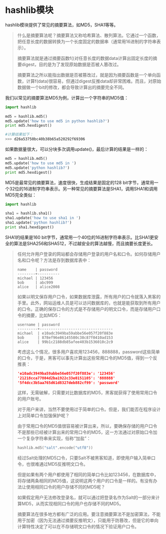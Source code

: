 # hashlib模块

hashlib模块提供了常见的摘要算法，如MD5，SHA1等等。

> 什么是摘要算法呢？摘要算法又称哈希算法、散列算法。它通过一个函数，把任意长度的数据转换为一个长度固定的数据串（通常用16进制的字符串表示）。
>
> 摘要算法就是通过摘要函数f()对任意长度的数据data计算出固定长度的摘要digest，目的是为了发现原始数据是否被人篡改过。
>
> 摘要算法之所以能指出数据是否被篡改过，就是因为摘要函数是一个单向函数，计算f(data)很容易，但通过digest反推data却非常困难。而且，对原始数据做一个bit的修改，都会导致计算出的摘要完全不同。

我们以常见的摘要算法MD5为例，计算出一个字符串的MD5值：

```python
import hashlib
 
md5 = hashlib.md5()
md5.update('how to use md5 in python hashlib?')
print md5.hexdigest()

#计算结果如下：
>>> d26a53750bc40b38b65a520292f69306
```

如果数据量很大，可以分块多次调用update()，最后计算的结果是一样的： 

```python
md5 = hashlib.md5()
md5.update('how to use md5 in ')
md5.update('python hashlib?')
print md5.hexdigest()
```

MD5是最常见的摘要算法，速度很快，生成结果是固定的128 bit字节，通常用一个32位的16进制字符串表示。另一种常见的摘要算法是SHA1，调用SHA1和调用MD5完全类似： 

```python
import hashlib
 
sha1 = hashlib.sha1()
sha1.update('how to use sha1 in ')
sha1.update('python hashlib?')
print sha1.hexdigest()
```

SHA1的结果是160 bit字节，通常用一个40位的16进制字符串表示。比SHA1更安全的算法是SHA256和SHA512，不过越安全的算法越慢，而且摘要长度更长。 



> 任何允许用户登录的网站都会存储用户登录的用户名和口令。如何存储用户名和口令呢？方法是存到数据库表中：
>
> ```mysql
> name    | password
> --------+----------
> michael | 123456
> bob     | abc999
> alice   | alice2008
> ```
>
> 如果以明文保存用户口令，如果数据库泄露，所有用户的口令就落入黑客的手里。此外，网站运维人员是可以访问数据库的，也就是能获取到所有用户的口令。正确的保存口令的方式是不存储用户的明文口令，而是存储用户口令的摘要，比如MD5：
>
> ```mysql
> username | password
> ---------+---------------------------------
> michael  | e10adc3949ba59abbe56e057f20f883e
> bob      | 878ef96e86145580c38c87f0410ad153
> alice    | 99b1c2188db85afee403b1536010c2c9
> ```
>
> 考虑这么个情况，很多用户喜欢用123456，888888，password这些简单的口令，于是，黑客可以事先计算出这些常用口令的MD5值，得到一个反推表：
>
> ```json
> 'e10adc3949ba59abbe56e057f20f883e': '123456'
> '21218cca77804d2ba1922c33e0151105': '888888'
> '5f4dcc3b5aa765d61d8327deb882cf99': 'password'
> ```
>
> 这样，无需破解，只需要对比数据库的MD5，黑客就获得了使用常用口令的用户账号。
>
> 对于用户来讲，当然不要使用过于简单的口令。但是，我们能否在程序设计上对简单口令加强保护呢？
>
> 由于常用口令的MD5值很容易被计算出来，所以，要确保存储的用户口令不是那些已经被计算出来的常用口令的MD5，这一方法通过对原始口令加一个复杂字符串来实现，俗称“加盐”：
>
> ```python
> hashlib.md5("salt".encode("utf8"))
> ```
>
> 经过Salt处理的MD5口令，只要Salt不被黑客知道，即使用户输入简单口令，也很难通过MD5反推明文口令。
>
> 但是如果有两个用户都使用了相同的简单口令比如123456，在数据库中，将存储两条相同的MD5值，这说明这两个用户的口令是一样的。有没有办法让使用相同口令的用户存储不同的MD5呢？
>
> 如果假定用户无法修改登录名，就可以通过把登录名作为Salt的一部分来计算MD5，从而实现相同口令的用户也存储不同的MD5。
>
> 摘要算法在很多地方都有广泛的应用。要注意摘要算法不是加密算法，不能用于加密（因为无法通过摘要反推明文），只能用于防篡改，但是它的单向计算特性决定了可以在不存储明文口令的情况下验证用户口令。